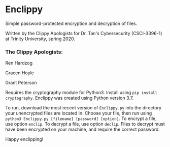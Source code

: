 # Enclippy
Simple password-protected encryption and decryption of files.

Written by the Clippy Apologists for Dr. Tan's Cybersecurity (CSCI-3396-1) at Trinity University, spring 2020.

### The Clippy Apologists:

Ren Hardzog

Gracen Hoyle

Grant Peterson

Requires the cryptography module for Python3. Install using `pip install cryptography`.
Enclippy was created using Python version 3.7.

To run, download the most recent version of `Enclippy.py` into the directory your unencrypted files are located in. Choose your file, then run using `python3 Enclippy.py [filename] [password] [option]`.
To encrypt a file, use option `enclip`. To decrypt a file, use option `declip`.
Files to decrypt must have been encrypted on your machine, and require the correct password.

Happy enclipping!
